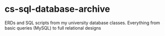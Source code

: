 # cs-sql-database-archive
ERDs and SQL scripts from my university database classes. Everything from basic queries (MySQL) to full relational designs
